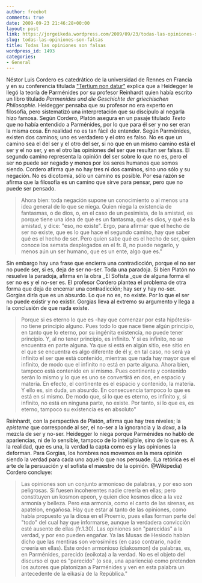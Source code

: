 ```yaml
---
author: freebot
comments: true
date: 2009-09-23 21:46:28+00:00
layout: post
link: https://jorgeikeda.wordpress.com/2009/09/23/todas-las-opiniones-son-falsas/
slug: todas-las-opiniones-son-falsas
title: Todas las opiniones son falsas
wordpress_id: 1493
categories:
- General
---
```


Néstor Luis Cordero es catedrático de la universidad de Rennes en Francia y en su conferencia  titulada ["Tertium non datur"](http://www.ifcs.ufrj.br/~afc/2007/cordero.pdf) explica que a Heidegger le llegó la teoría de Parménides por su profesor Reinhardt quien había escrito un libro titulado _Parmenides und die Geschichte der griechischen Philosophie_. Heidegger pensaba que su profesor no era experto en filosofía, pero sistematizó una interpretación que su discípulo al negarla hizo famosa. Según Cordero, Platón asegura en un pasaje titulado _Teeto_ que no había entendido a Parménides, por lo que para él ser y no ser eran la misma cosa. En realidad no es tan fácil de entender. Según Parménides, existen dos caminos; uno es verdadero y el otro es falso. No es que un camino sea el del ser y el otro del ser, si no que en un mismo camino está el ser y el no ser, y en el otro las opiniones del ser que resultan ser falsas. El segundo camino representa la opinión del ser sobre lo que no es, pero el ser no puede ser negado y menos por los seres humanos que somos siendo. Cordero afirma que no hay tres ni dos caminos, sino uno sólo y su negación. No es dicotomía, sólo un camino es posible. Por esa razón se afirma que la filosofía es un camino que sirve para pensar, pero que no puede ser pensado.




<blockquote>Ahora bien: toda negación supone un conocimiento o al menos una idea general de lo que se niega. Quien niega la existencia de fantasmas, o de dios, o, en el caso de un pesimista, de la amistad, es porque tiene una idea de qué es un fantasma, qué es dios, y qué es la amistad, y dice: "eso, no existe". Ergo, para afirmar que el hecho de ser no existe, que es lo que hace el segundo camino, hay que saber qué es el hecho de ser. Pero quien sabe qué es el hecho de ser, quien conoce los semata desplegados en el fr. 8, no puede negarlo, y menos aún un ser humano, que es un ente, algo que es."</blockquote>




Sin embargo hay una frase que encierra una contradicción, porque el no ser no puede ser, si es, deja de ser no-ser. Toda una paradoja. Si bien Platón no resuelve la paradoja, afirma en la obra _El Sofista _que de alguna forma el ser no es y el no-ser es. El profesor Cordero plantea el problema de otra forma que deja de encerrar una contradicción; hay ser y hay no-ser. Gorgias diría que es un absurdo. Lo que no es, no existe. Por lo que el ser no puede existir y no existir. Gorgias lleva al extremo su argumento y llega a la conclusión de que nada existe.





<blockquote>Porque si es eterno lo que es -hay que comenzar por esta hipótesis- no tiene principio alguno. Pues todo lo que nace tiene algún principio, en tanto que lo eterno, por su ingénita existencia, no puede tener principio. Y, al no tener principio, es infinito. Y si es infinito, no se encuentra en parte alguna. Ya que si está en algún sitio, ese sitio en el que se encuentra es algo diferente de él y, en tal caso, no será ya infinito el ser que está contenido, mientras que nada hay mayor que el infinito, de modo que el infinito no está en parte alguna. Ahora bien, tampoco está contenido en sí mismo. Pues continente y contenido serán lo mismo y lo que es uno se convertirá en dos, en espacio y materia. En efecto, el continente es el espacio y contenido, la materia. Y ello es, sin duda, un absurdo. En consecuencia tampoco lo que es está en sí mismo. De modo que, si lo que es eterno, es infinito y, si infinito, no está en ninguna parte, no existe. Por tanto, si lo que es, es eterno, tampoco su existencia es en absoluto"</blockquote>






Reinhardt, con la perspectiva de Platón, afirma que hay tres niveles; la _episteme_ que corresponde al ser, el no-ser a la ignorancia y la _doxa_, a la mezcla de ser y no-ser. Heidegger lo niega porque Parménides no habló de apariencias, ni de lo sensible, tampoco de lo inteligible, sino de lo que es. A la realidad, que es una, la verdad la capta como es y las opiniones la deforman. Para Gorgias, los hombres nos movemos en la mera opinión siendo la verdad para cada uno aquello que nos persuade. (La retórica es el arte de la persuación y el sofista el maestro de la opinión. @Wikipedia) Cordero concluye:





<blockquote>Las opiniones son un conjunto armonioso de palabras, y por eso son peligrosas. Si fuesen incoherentes nadie creería en ellas; pero constituyen un kosmon epeon, y quien dice kosmos dice a la vez armonía y belleza. Pero esa armonía, como el canto de las sirenas, es apatelon, engañosa. Hay que estar al tanto de las opiniones, como había propuesto ya la diosa en el Proemio, pues ellas forman parte del "todo" del cual hay que informarse, aunque la verdadera convicción esté ausente de ellas (fr.1.30). Las opiniones son "parecidas" a la verdad, y por eso pueden engañar. Ya las Musas de Hesíodo habían dicho que las mentiras son verosímiles (en caso contrario, nadie creería en ellas). Este orden armonioso (diakosmon) de palabras, es, en Parménides, parecido (eoikota) a la verdad. No es el objeto del discurso el que es "parecido" (o sea, una apariencia) como pretenden los autores que platonizan a Parménides y ven en esta palabra un antecedente de la eikasía de la República."</blockquote>




